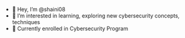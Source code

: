 - 👋 Hey, I’m @shaini08
- 👀 I’m interested in learning, exploring new cybersecurity concepts, techniques
- 🌱 Currently enrolled in Cybersecurity Program




<!---
shaini08/shaini08 is a ✨ special ✨ repository because its `README.md` (this file) appears on your GitHub profile.
You can click the Preview link to take a look at your changes.
--->

